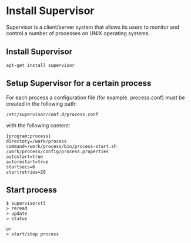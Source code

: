 Install Supervisor
==================

Supervisor is a client/server system that allows its users to monitor and control a number of processes on UNIX operating systems.

## Install Supervisor

```
apt-get install supervisor
```

## Setup Supervisor for a certain process

For each process a configuration file (for example. process.conf) must be created in the following path:

`/etc/supervisor/conf.d/process.conf`

with the following content:

```
[program:process]
directory=/work/process
command=/work/process/bin/process-start.sh /work/process/config/process.properties
autostart=true
autorestart=true
startsecs=6
startretries=20
```
## Start process

```
$ supervisorctl
> reread
> update
> status

or 
> start/stop process
```
